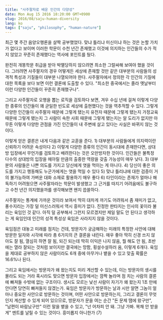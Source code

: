 ```yaml
---
title: "사주팔자로 배운 인간의 다양성"
date: Mon Aug 15 2016 18:20:00 GMT+0900
slug: 2016/08/saju-human-diversity
lang: ko
tags: ["saju", "philosophy", "human-nature"]
---
```


최근 몇 주간 음양오행론을 살짝 공부했었다. 맞냐 틀리냐 미신이냐 하는 것은 논할 가치가 없다고 보이며 이러한 학문이 수천 년간 존재했고 이것에 의지하는 인간들의 수가 적지 않았고 꾸준히 존재했다는 역사에 포인트를 뒀다.

완전히 개똥학문 취급을 받아 박멸당하지 않으려면 최소한 그럴싸해 보여야 했을 것이다. 그러려면 사주팔자의 경우 어떻게든 세상에 존재할 것만 같은 대부분의 사람들의 성격적 특성과 기질들이 대부분 나열되어야 한다. 사주팔자에서 정의한 각 인간의 기질에 대한 목록을 보다 보면 이런 결론에 도출할 수 있다. "최소한 중국에서는 졸라 옛날부터 이런 다양한 인간들이 꾸준히 존재했구나".

그리고 사주팔자로 오행을 뽑는 로직을 검토하다 보면, 겨우 수십 년에 걸쳐 이렇게 다양한 종류의 인간들이 꽤 균일한 빈도로 세상에 출현했다는 것을 역추적할 수 있다. 그렇게 다양한 인간들이 사주팔자 때문에 그렇게 됐는지 유전자 때문에 그렇게 됐는지 가정교육 때문에 그렇게 됐는지 그 사람이 속한 사회 때문에 그렇게 됐는지는 알 도리가 없지만 아무튼 이렇게 다양한 관점을 가진 인간들이 내 주변에 살고 있다는 사실은 바뀌지 않는 것이다.

이렇게 얻은 결론은 내게 다음과 같은 교훈을 준다. 1) 대부분의 사람들에게 의지력이란 신뢰하기 어려운 속성이다 2) 이렇게 다양한 종류의 인간이 동시대에 존재한다면, 상대방 입장에서 무언가를 검토하고 배려한다는 것은 오만방자한 것이다. 인간들은 불특정 다수의 상대방의 입장을 헤아릴 만큼의 출중한 역량을 갖출 가능성이 매우 낮다. 3) 대부분의 사람들은 나쁜 의도를 가지고 당신에게 엿을 먹이는 게 아니다. 4) 당신이 좋은 의도를 가지고 행동해도 누군가에게는 엿을 먹일 수 있다 5) 맞냐 틀리냐에 대한 검증이 거의 불가능하여 가벼운 대화 소재로 활용하기 매우 좋다 6) 타인이라는 존재가 얼마나 해독하기 어려웠으면 사주팔자라는 학문이 발생했고 그 근거를 따지기 어려움에도 불구하고 수천 년간 의지했을까를 생각해보면 왠지 씁쓸하다.

사주팔자는 통계에 가까운 것이라 보여서 딱히 대차게 까기도 어려워서 좀 재미가 없고, 풍수지리는 가장 덜 미신스러워서 역시 흥미가 없다. 진정한 판타지는 인사의 꽃이라 불리는 육임인 것 같다. 아직 덜 공부해서 그런지 모르겠지만 제일 말도 안 된다고 생각하는 게 육임인데 인간의 성격 특성상 육임은 사라지지 않을 것이다.

육임점은 대놓고 미래를 점치는 건데, 방문자가 궁금해하는 미래의 특정한 사안에 대해 방문한 일자와 시각에 따라 총 6가지의 큰 결론을 내린다. 매우 좋아 딱히 신경 쓰지 않아도 잘 됨, 열심히 하면 잘 됨, 되긴 되는데 딱히 이익은 나지 않음, 뭘 해도 안 됨, 초반에는 열라 잘되는 것처럼 보이지만 결국에는 망함, 횡설수설하러 옴, 이렇게 6개다. 육임을 제대로 공부하지 않은 사람이라도 6개 중에 아무거나 뱉을 수 있고 맞출 확률은 16.6%나 된다.

그리고 육임에서는 방문자가 왜 왔는지도 미리 계산할 수 있는데, 이는 방문자의 생시를 몰라도 되는 거라 혹시라도 맞으면 방문자 입장에서는 깜짝 놀라며 점 치는 사람의 결론에 빠져들 수밖에 없는 구조이다. 생시도 모르는 낯선 사람이 자기가 왜 왔는지 1초 만에 안다면 당연히 빠져들지 않겠는가. 육임은 방문자가 방문하는 날과 시만 알면 그놈이 얼마나 중요한 사안으로 방문하는 것이며, 어떤 사안으로 방문하는지, 그리고 결론이 무엇인지 계산할 수 있게 되어 있으므로, 방문자가 문을 여는 순간 "돈 문제 땜에 왔구만", "남편이 바람났구만" 이런 말을 뱉을 수 있고, "넌 어차피 안 돼. 그냥 가봐. 복채 안 받을게" 멘트를 날릴 수 있는 것이다. 흥미롭지 아니한가 (7)
